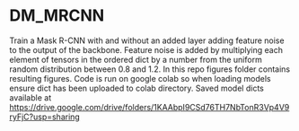 # DM_MRCNN
Train a Mask R-CNN with and without an added layer adding feature noise to the output of the backbone.
Feature noise is added by multiplying each element of tensors in the ordered dict by a number from the uniform random distribution between 0.8 and 1.2.
In this repo figures folder contains resulting figures. Code is run on google colab so when loading models ensure dict has been uploaded to colab directory.
Saved model dicts available at https://drive.google.com/drive/folders/1KAAbpI9CSd76TH7NbTonR3Vp4V9ryFjC?usp=sharing 
